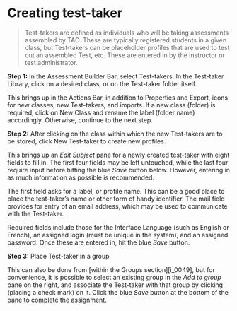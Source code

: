 # Creating test-taker

>Test-takers are defined as individuals who will be taking assessments assembled by TAO. These are typically registered students in a given class, but Test-takers can be placeholder profiles that are used to test out an assembled Test, etc. These are entered in by the instructor or test administrator.

**Step 1:** In the Assessment Builder Bar, select Test-takers. In the Test-taker Library, click on a desired class, or on the Test-taker folder itself.

This brings up in the Actions Bar, in addition to Properties and Export, icons for new classes, new Test-takers, and imports. If a new class (folder) is required, click on New Class and rename the label (folder name) accordingly. Otherwise, continue to the next step.

**Step 2:** After clicking on the class within which the new Test-takers are to be stored, click New Test-taker to create new profiles.

This brings up an *Edit Subject* pane for a newly created test-taker with eight fields to fill in. The first four fields may be left untouched, while the last four require input before hitting the blue *Save* button below. However, entering in as much information as possible is recommended.

The first field asks for a label, or profile name. This can be a good place to place the test-taker’s name or other form of handy identifier. The mail field provides for entry of an email address, which may be used to communicate with the Test-taker. 

Required fields include those for the Interface Language (such as English or French), an assigned login (must be unique in the system), and an assigned password. Once these are entered in, hit the blue *Save* button.

**Step 3:** Place Test-taker in a group

This can also be done from [within the Groups section][i_0049], but for convenience, it is possible to select an existing group in the *Add to group* pane on the right, and associate the Test-taker with that group by clicking (placing a check mark) on it. Click the blue *Save* button at the bottom of the pane to complete the assignment.
